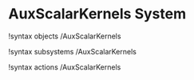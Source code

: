 <!-- MOOSE Documentation Stub: Remove this when content is added. -->

# AuxScalarKernels System
!syntax objects /AuxScalarKernels

!syntax subsystems /AuxScalarKernels

!syntax actions /AuxScalarKernels
